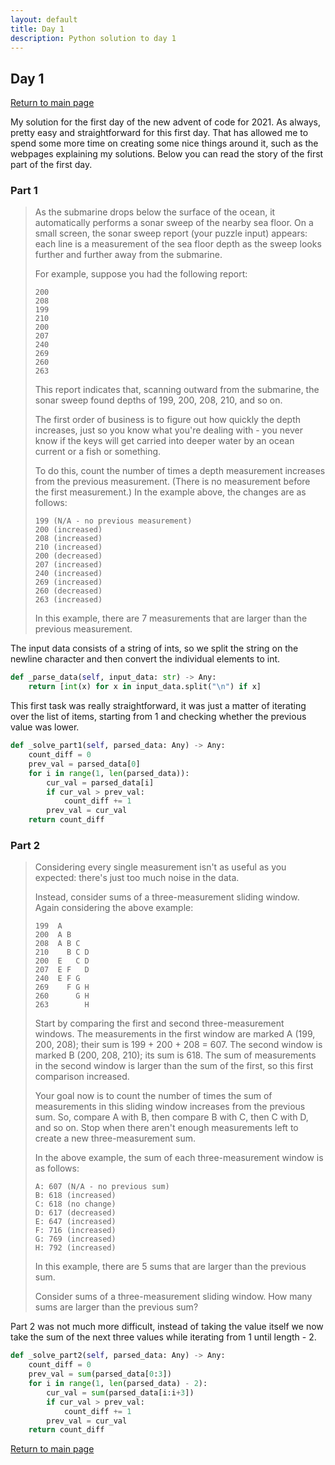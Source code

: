 ```yaml
---
layout: default
title: Day 1
description: Python solution to day 1
---
```


## Day 1

[Return to main page](../../)


My solution for the first day of the new advent of code for 2021. As always, pretty easy and straightforward for this
first day. That has allowed me to spend some more time on creating some nice things around it, such as the webpages
explaining my solutions. Below you can read the story of the first part of the first day.


### Part 1
> 
> As the submarine drops below the surface of the ocean, it automatically performs a sonar sweep of the nearby sea floor. On a small screen, the sonar sweep report (your puzzle input) appears: each line is a measurement of the sea floor depth as the sweep looks further and further away from the submarine.
> 
> For example, suppose you had the following report:
> 
> ```
> 200
> 208
> 199
> 210
> 200
> 207
> 240
> 269
> 260
> 263
> ```
> 
> This report indicates that, scanning outward from the submarine, the sonar sweep found depths of 199, 200, 208, 210, and so on.
> 
> The first order of business is to figure out how quickly the depth increases, just so you know what you're dealing with - you never know if the keys will get carried into deeper water by an ocean current or a fish or something.
> 
> To do this, count the number of times a depth measurement increases from the previous measurement. (There is no measurement before the first measurement.) In the example above, the changes are as follows:
> ```
> 199 (N/A - no previous measurement)
> 200 (increased)
> 208 (increased)
> 210 (increased)
> 200 (decreased)
> 207 (increased)
> 240 (increased)
> 269 (increased)
> 260 (decreased)
> 263 (increased)
> ```
> In this example, there are 7 measurements that are larger than the previous measurement.
> 


 The input data consists of a string of ints, so we split the string on the newline character and then convert the individual elements to int. 
```python
def _parse_data(self, input_data: str) -> Any:
    return [int(x) for x in input_data.split("\n") if x]
```

 This first task was really straightforward, it was just a matter of iterating over the list of items, starting from 1 and checking whether the previous value was lower. 
```python
def _solve_part1(self, parsed_data: Any) -> Any:
    count_diff = 0
    prev_val = parsed_data[0]
    for i in range(1, len(parsed_data)):
        cur_val = parsed_data[i]
        if cur_val > prev_val:
            count_diff += 1
        prev_val = cur_val
    return count_diff
```

### Part 2

> 
> Considering every single measurement isn't as useful as you expected: there's just too much noise in the data.
> 
> Instead, consider sums of a three-measurement sliding window. Again considering the above example:
> ```
> 199  A      
> 200  A B    
> 208  A B C  
> 210    B C D
> 200  E   C D
> 207  E F   D
> 240  E F G  
> 269    F G H
> 260      G H
> 263        H
> ```
> Start by comparing the first and second three-measurement windows. The measurements in the first window are marked A (199, 200, 208); their sum is 199 + 200 + 208 = 607. The second window is marked B (200, 208, 210); its sum is 618. The sum of measurements in the second window is larger than the sum of the first, so this first comparison increased.
> 
> Your goal now is to count the number of times the sum of measurements in this sliding window increases from the previous sum. So, compare A with B, then compare B with C, then C with D, and so on. Stop when there aren't enough measurements left to create a new three-measurement sum.
> 
> In the above example, the sum of each three-measurement window is as follows:
> ```
> A: 607 (N/A - no previous sum)
> B: 618 (increased)
> C: 618 (no change)
> D: 617 (decreased)
> E: 647 (increased)
> F: 716 (increased)
> G: 769 (increased)
> H: 792 (increased)
> ```
> In this example, there are 5 sums that are larger than the previous sum.
> 
> Consider sums of a three-measurement sliding window. How many sums are larger than the previous sum?

 Part 2 was not much more difficult, instead of taking the value itself we now take the sum of the next three values while iterating from 1 until length - 2. 
```python
def _solve_part2(self, parsed_data: Any) -> Any:
    count_diff = 0
    prev_val = sum(parsed_data[0:3])
    for i in range(1, len(parsed_data) - 2):
        cur_val = sum(parsed_data[i:i+3])
        if cur_val > prev_val:
            count_diff += 1
        prev_val = cur_val
    return count_diff
```

[Return to main page](../../)